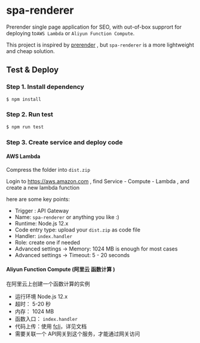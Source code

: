 # spa-renderer

Prerender single page application for SEO, with out-of-box supprort for deploying to`AWS Lambda` or `Aliyun Function Compute`.

This project is inspired by [prerender](https://github.com/prerender/prerender) , but `spa-renderer` is a more lightweight and cheap solution.

## Test & Deploy

### Step 1.  Install dependency

``` bash
$ npm install
```

### Step 2. Run test

``` bash
$ npm run test
```

### Step 3.  Create service and deploy code

#### AWS Lambda

Compress the folder into `dist.zip`

Login to https://aws.amazon.com , find Service - Compute - Lambda , and create a new lambda function

here are some key points:

* Trigger : API Gateway
* Name: `spa-renderer` or anything you like :)
* Runtime: Node.js 12.x
* Code entry type: upload your  `dist.zip` as code file
* Handler: `index.handler`
* Role:  create one if needed
* Advanced settings -> Memory:  1024 MB is enough for most cases
* Advanced settings -> Timeout: 5 - 20 seconds


#### Aliyun Function Compute (阿里云 函数计算 )
在阿里云上创建一个函数计算的实例

* 运行环境 Node.js 12.x
* 超时： 5-20 秒
* 内存： 1024 MB
* 函数入口： `index.handler`
* 代码上传：使用 [fcli](https://help.aliyun.com/document_detail/52995.htm)，详见文档
* 需要关联一个 API网关到这个服务，才能通过网关访问
